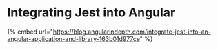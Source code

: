 # Integrating Jest into Angular

{% embed url="https://blog.angularindepth.com/integrate-jest-into-an-angular-application-and-library-163b01d977ce" %}



